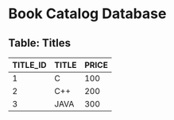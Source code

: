 # Book Catalog Database

## Table: Titles
| TITLE_ID | TITLE | PRICE |
|----------|-------|-------|
| 1        | C     | 100   |
| 2        | C++   | 200   |
| 3        | JAVA  | 300   |

